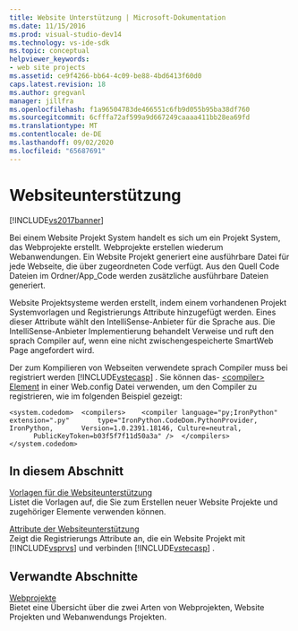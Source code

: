 ```yaml
---
title: Website Unterstützung | Microsoft-Dokumentation
ms.date: 11/15/2016
ms.prod: visual-studio-dev14
ms.technology: vs-ide-sdk
ms.topic: conceptual
helpviewer_keywords:
- web site projects
ms.assetid: ce9f4266-bb64-4c09-be88-4bd6413f60d0
caps.latest.revision: 18
ms.author: gregvanl
manager: jillfra
ms.openlocfilehash: f1a96504783de466551c6fb9d055b95ba38df760
ms.sourcegitcommit: 6cfffa72af599a9d667249caaaa411bb28ea69fd
ms.translationtype: MT
ms.contentlocale: de-DE
ms.lasthandoff: 09/02/2020
ms.locfileid: "65687691"
---
```

# <a name="web-site-support"></a>Websiteunterstützung
[!INCLUDE[vs2017banner](../../includes/vs2017banner.md)]

Bei einem Website Projekt System handelt es sich um ein Projekt System, das Webprojekte erstellt. Webprojekte erstellen wiederum Webanwendungen. Ein Website Projekt generiert eine ausführbare Datei für jede Webseite, die über zugeordneten Code verfügt. Aus den Quell Code Dateien im Ordner/App_Code werden zusätzliche ausführbare Dateien generiert.  
  
 Website Projektsysteme werden erstellt, indem einem vorhandenen Projekt Systemvorlagen und Registrierungs Attribute hinzugefügt werden. Eines dieser Attribute wählt den IntelliSense-Anbieter für die Sprache aus. Die IntelliSense-Anbieter Implementierung behandelt Verweise und ruft den sprach Compiler auf, wenn eine nicht zwischengespeicherte SmartWeb Page angefordert wird.  
  
 Der zum Kompilieren von Webseiten verwendete sprach Compiler muss bei registriert werden [!INCLUDE[vstecasp](../../includes/vstecasp-md.md)] . Sie können das- [ \<compiler> Element](https://msdn.microsoft.com/library/7a151659-b803-4c27-b5ce-1c4aa0d5a823) in einer Web.config Datei verwenden, um den Compiler zu registrieren, wie im folgenden Beispiel gezeigt:  
  
```  
<system.codedom>  <compilers>    <compiler language="py;IronPython" extension=".py"       type="IronPython.CodeDom.PythonProvider, IronPython,       Version=1.0.2391.18146, Culture=neutral,       PublicKeyToken=b03f5f7f11d50a3a" />  </compilers></system.codedom>  
```  
  
## <a name="in-this-section"></a>In diesem Abschnitt  
 [Vorlagen für die Websiteunterstützung](../../extensibility/internals/web-site-support-templates.md)  
 Listet die Vorlagen auf, die Sie zum Erstellen neuer Website Projekte und zugehöriger Elemente verwenden können.  
  
 [Attribute der Websiteunterstützung](../../extensibility/internals/web-site-support-attributes.md)  
 Zeigt die Registrierungs Attribute an, die ein Website Projekt mit [!INCLUDE[vsprvs](../../includes/vsprvs-md.md)] und verbinden [!INCLUDE[vstecasp](../../includes/vstecasp-md.md)] .  
  
## <a name="related-sections"></a>Verwandte Abschnitte  
 [Webprojekte](../../extensibility/internals/web-projects.md)  
 Bietet eine Übersicht über die zwei Arten von Webprojekten, Website Projekten und Webanwendungs Projekten.
